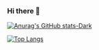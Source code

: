 ### Hi there 👋



[![Anurag's GitHub stats-Dark](https://github-readme-stats.vercel.app/api?username=qverssd&show_icons=true&theme=dark#gh-dark-mode-only)](https://github.com/qverssd/github-readme-stats#gh-dark-mode-only)

  [![Top Langs](https://github-readme-stats.vercel.app/api/top-langs/?username=qverssd)](https://github.com/anuraghazra/github-readme-stats)
